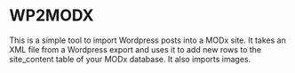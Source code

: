 WP2MODX
============================

This is a simple tool to import Wordpress posts into a MODx site. It takes an XML file from a Wordpress export and uses it to add new rows to the site_content table of your MODx database. It also imports images.